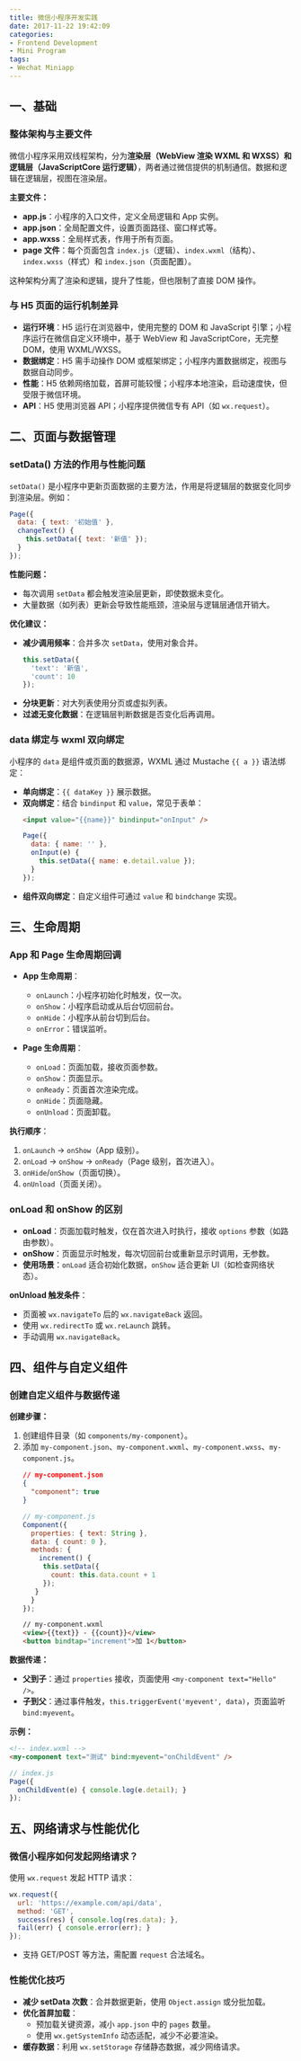 ```yaml
---
title: 微信小程序开发实践
date: 2017-11-22 19:42:09
categories: 
- Frontend Development 
- Mini Program
tags: 
- Wechat Miniapp
---
```


## 一、基础

### 整体架构与主要文件

微信小程序采用双线程架构，分为**渲染层（WebView 渲染 WXML 和 WXSS）**和**逻辑层（JavaScriptCore 运行逻辑）**，两者通过微信提供的机制通信。数据和逻辑在逻辑层，视图在渲染层。

**主要文件：**
- **app.js**：小程序的入口文件，定义全局逻辑和 App 实例。
- **app.json**：全局配置文件，设置页面路径、窗口样式等。
- **app.wxss**：全局样式表，作用于所有页面。
- **page 文件**：每个页面包含 `index.js`（逻辑）、`index.wxml`（结构）、`index.wxss`（样式）和 `index.json`（页面配置）。

这种架构分离了渲染和逻辑，提升了性能，但也限制了直接 DOM 操作。

### 与 H5 页面的运行机制差异

- **运行环境**：H5 运行在浏览器中，使用完整的 DOM 和 JavaScript 引擎；小程序运行在微信自定义环境中，基于 WebView 和 JavaScriptCore，无完整 DOM，使用 WXML/WXSS。
- **数据绑定**：H5 需手动操作 DOM 或框架绑定；小程序内置数据绑定，视图与数据自动同步。
- **性能**：H5 依赖网络加载，首屏可能较慢；小程序本地渲染，启动速度快，但受限于微信环境。
- **API**：H5 使用浏览器 API；小程序提供微信专有 API（如 `wx.request`）。

## 二、页面与数据管理

### setData() 方法的作用与性能问题

`setData()` 是小程序中更新页面数据的主要方法，作用是将逻辑层的数据变化同步到渲染层。例如：
```javascript
Page({
  data: { text: '初始值' },
  changeText() {
    this.setData({ text: '新值' });
  }
});
```

**性能问题：**
- 每次调用 `setData` 都会触发渲染层更新，即使数据未变化。
- 大量数据（如列表）更新会导致性能瓶颈，渲染层与逻辑层通信开销大。

**优化建议：**
- **减少调用频率**：合并多次 `setData`，使用对象合并。
  ```javascript
  this.setData({
    'text': '新值',
    'count': 10
  });
  ```
- **分块更新**：对大列表使用分页或虚拟列表。
- **过滤无变化数据**：在逻辑层判断数据是否变化后再调用。

### data 绑定与 wxml 双向绑定

小程序的 `data` 是组件或页面的数据源，WXML 通过 Mustache `{{ a }}` 语法绑定：
- **单向绑定**：`{{ dataKey }}` 展示数据。
- **双向绑定**：结合 `bindinput` 和 `value`，常见于表单：
  ```html
  <input value="{{name}}" bindinput="onInput" />
  ```
  ```javascript
  Page({
    data: { name: '' },
    onInput(e) {
      this.setData({ name: e.detail.value });
    }
  });
  ```
- **组件双向绑定**：自定义组件可通过 `value` 和 `bindchange` 实现。

## 三、生命周期

### App 和 Page 生命周期回调

- **App 生命周期**：
  - `onLaunch`：小程序初始化时触发，仅一次。
  - `onShow`：小程序启动或从后台切回前台。
  - `onHide`：小程序从前台切到后台。
  - `onError`：错误监听。

- **Page 生命周期**：
  - `onLoad`：页面加载，接收页面参数。
  - `onShow`：页面显示。
  - `onReady`：页面首次渲染完成。
  - `onHide`：页面隐藏。
  - `onUnload`：页面卸载。

**执行顺序**：
1. `onLaunch` → `onShow`（App 级别）。
2. `onLoad` → `onShow` → `onReady`（Page 级别，首次进入）。
3. `onHide`/`onShow`（页面切换）。
4. `onUnload`（页面关闭）。

### onLoad 和 onShow 的区别

- **onLoad**：页面加载时触发，仅在首次进入时执行，接收 `options` 参数（如路由参数）。
- **onShow**：页面显示时触发，每次切回前台或重新显示时调用，无参数。
- **使用场景**：`onLoad` 适合初始化数据，`onShow` 适合更新 UI（如检查网络状态）。

**onUnload 触发条件**：
- 页面被 `wx.navigateTo` 后的 `wx.navigateBack` 返回。
- 使用 `wx.redirectTo` 或 `wx.reLaunch` 跳转。
- 手动调用 `wx.navigateBack`。

## 四、组件与自定义组件

### 创建自定义组件与数据传递

**创建步骤：**
1. 创建组件目录（如 `components/my-component`）。
2. 添加 `my-component.json`、`my-component.wxml`、`my-component.wxss`、`my-component.js`。
   ```json
   // my-component.json
   {
     "component": true
   }
   ```
   ```javascript
   // my-component.js
   Component({
     properties: { text: String },
     data: { count: 0 },
     methods: {
       increment() { 
        this.setData({ 
          count: this.data.count + 1 
        }); 
      }
     }
   });
   ```
   ```html
   // my-component.wxml
   <view>{{text}} - {{count}}</view>
   <button bindtap="increment">加 1</button>
   ```

**数据传递：**
- **父到子**：通过 `properties` 接收，页面使用 `<my-component text="Hello" />`。
- **子到父**：通过事件触发，`this.triggerEvent('myevent', data)`，页面监听 `bind:myevent`。

**示例：**
```html
<!-- index.wxml -->
<my-component text="测试" bind:myevent="onChildEvent" />
```
```javascript
// index.js
Page({
  onChildEvent(e) { console.log(e.detail); }
});
```

## 五、网络请求与性能优化

### 微信小程序如何发起网络请求？

使用 `wx.request` 发起 HTTP 请求：
```javascript
wx.request({
  url: 'https://example.com/api/data',
  method: 'GET',
  success(res) { console.log(res.data); },
  fail(err) { console.error(err); }
});
```
- 支持 GET/POST 等方法，需配置 `request` 合法域名。

### 性能优化技巧

- **减少 setData 次数**：合并数据更新，使用 `Object.assign` 或分批加载。
- **优化首屏加载**：
  - 预加载关键资源，减小 `app.json` 中的 `pages` 数量。
  - 使用 `wx.getSystemInfo` 动态适配，减少不必要渲染。
- **缓存数据**：利用 `wx.setStorage` 存储静态数据，减少网络请求。